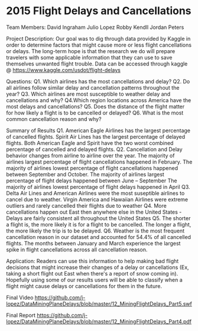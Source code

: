 2015 Flight Delays and Cancellations
====================================
Team Members:
  David Ingraham
  Julio Lopez
  Robby Kendll 
  Jordan Peters

Project Description:
  Our goal was to dig through data provided by Kaggle in order to determine factors that might cause more or less flight cancellations or delays. The long-term hope is that the research we do will prepare travelers with some applicable information that they can use to save themselves unwanted flight trouble. 
Data can be accessed through kaggle @ https://www.kaggle.com/usdot/flight-delays

Questions:
Q1. Which airlines has the most cancellations and delay? 
Q2. Do all airlines follow similar delay and cancellation patterns throughout the year?
Q3. Which airlines are most susceptible to weather delay and cancellations and why?
Q4.Which region locations across America have the most delays and cancellations?
Q5. Does the distance of the flight matter for how likely a flight is to be cancelled or delayed?
Q6. What is the most common cancellation reason and why?
 
Summary of Results
Q1. 
American Eagle Airlines has the largest percentage of cancelled flights.
Spirit Air Lines has the largest percentage of delayed flights.
Both American Eagle and Spirit have the two worst combined percentage of cancelled and delayed flights.
Q2. 
Cancellation and Delay behavior changes from airline to airline over the year.
The majority of airlines largest percentage of flight cancellations happened in February.
The majority of airlines lowest percentage of flight cancellations happened between September and October.
The majority of airlines largest percentage of flight delays happened between June – September
The majority of airlines lowest percentage of flight delays happened in April
Q3. 
Delta Air Lines and American Airlines were the most suseptible airlines to cancel due to weather.
Virgin America and Hawaiian Airlines were extreme outliers and rarely cancelled their flights due to weather
Q4. 
More cancellations happen out East then anywhere else in the United States 
-Delays are fairly consistent all throughout the United States
Q5. 
The shorter a flight is, the more likely it is for a flight to be cancelled. 
The longer a flight, the more likely the trip is to be delayed.
Q6.
Weather is the most frequent cancellation reason in our dataset and accounted for 54.4% of all cancelled flights.
The months between January and March experience the largest spike in flight cancellations across all cancellation reason.

Application:
     Readers can use this information to help making bad flight decisions that might increase their changes of a delay or cancellations (Ex, taking a short flight out East when there's a report of snow coming in). Hopefully using some of our results users will be able to classify when a flight might cause delays or cancellations for them in the future. 
     
Final Video
https://github.com/j-lopez/DataMiningPlaneDelays/blob/master/12_MiningFlightDelays_Part5.swf

Final Report
https://github.com/j-lopez/DataMiningPlaneDelays/blob/master/12_MiningFlightDelays_Part4.pdf

